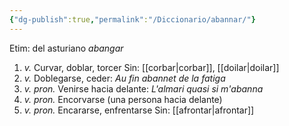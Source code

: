 ```yaml
---
{"dg-publish":true,"permalink":"/Diccionario/abannar/"}
---
```


Etim: del asturiano *abangar*
1. *v.* Curvar, doblar, torcer
    Sin: [[corbar\|corbar]], [[doilar\|doilar]]
2. *v.* Doblegarse, ceder: *Au fin abannet de la fatiga*
3. *v. pron.* Venirse hacia delante: *L'almari quasi si m'abanna*
4. *v. pron.* Encorvarse (una persona hacia delante)
5. *v. pron.* Encararse, enfrentarse
    Sin: [[afrontar\|afrontar]]